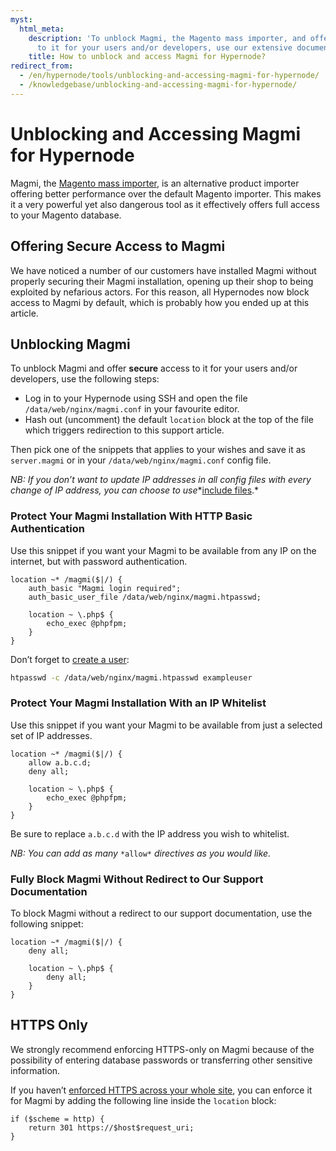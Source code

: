 ```yaml
---
myst:
  html_meta:
    description: 'To unblock Magmi, the Magento mass importer, and offer secure access
      to it for your users and/or developers, use our extensive documentation here. '
    title: How to unblock and access Magmi for Hypernode?
redirect_from:
  - /en/hypernode/tools/unblocking-and-accessing-magmi-for-hypernode/
  - /knowledgebase/unblocking-and-accessing-magmi-for-hypernode/
---
```


<!-- source: https://support.hypernode.com/en/hypernode/tools/unblocking-and-accessing-magmi-for-hypernode/ -->

# Unblocking and Accessing Magmi for Hypernode

Magmi, the [Magento mass importer](http://magmi.org/), is an alternative product importer offering better performance over the default Magento importer. This makes it a very powerful yet also dangerous tool as it effectively offers full access to your Magento database.

## Offering Secure Access to Magmi

We have noticed a number of our customers have installed Magmi without properly securing their Magmi installation, opening up their shop to being exploited by nefarious actors. For this reason, all Hypernodes now block access to Magmi by default, which is probably how you ended up at this article.

## Unblocking Magmi

To unblock Magmi and offer **secure** access to it for your users and/or developers, use the following steps:

- Log in to your Hypernode using SSH and open the file `/data/web/nginx/magmi.conf` in your favourite editor.
- Hash out (uncomment) the default `location` block at the top of the file which triggers redirection to this support article.

Then pick one of the snippets that applies to your wishes and save it as `server.magmi` or in your `/data/web/nginx/magmi.conf` config file.

*NB: If you don’t want to update IP addresses in all config files with every change of IP address, you can choose to use*\*[include files](../nginx/how-to-create-a-reusable-config-to-include-in-custom-snippets.md).\*

### Protect Your Magmi Installation With HTTP Basic Authentication

Use this snippet if you want your Magmi to be available from any IP on the internet, but with password authentication.

```nginx
location ~* /magmi($|/) {
    auth_basic "Magmi login required";
    auth_basic_user_file /data/web/nginx/magmi.htpasswd;

    location ~ \.php$ {
        echo_exec @phpfpm;
    }
}
```

Don’t forget to [create a user](../nginx/how-to-protect-your-magento-store-with-a-password-in-nginx.md):

```bash
htpasswd -c /data/web/nginx/magmi.htpasswd exampleuser
```

### Protect Your Magmi Installation With an IP Whitelist

Use this snippet if you want your Magmi to be available from just a selected set of IP addresses.

```nginx
location ~* /magmi($|/) {
    allow a.b.c.d;
    deny all;

    location ~ \.php$ {
        echo_exec @phpfpm;
    }
}
```

Be sure to replace `a.b.c.d` with the IP address you wish to whitelist.

*NB: You can add as many* `*allow*` *directives as you would like.*

### Fully Block Magmi Without Redirect to Our Support Documentation

To block Magmi without a redirect to our support documentation, use the following snippet:

```nginx
location ~* /magmi($|/) {
    deny all;

    location ~ \.php$ {
        deny all;
    }
}
```

## HTTPS Only

We strongly recommend enforcing HTTPS-only on Magmi because of the possibility of entering database passwords or transferring other sensitive information.

If you haven’t [enforced HTTPS across your whole site](../nginx/how-to-configure-your-shop-to-only-use-https.md), you can enforce it for Magmi by adding the following line inside the `location` block:

```nginx
if ($scheme = http) {
    return 301 https://$host$request_uri;
}
```
